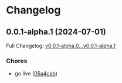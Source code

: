 # Changelog

## 0.0.1-alpha.1 (2024-07-01)

Full Changelog: [v0.0.1-alpha.0...v0.0.1-alpha.1](https://github.com/YossefAboukrat/n8n-sdk-python/compare/v0.0.1-alpha.0...v0.0.1-alpha.1)

### Chores

* go live ([05a4cab](https://github.com/YossefAboukrat/n8n-sdk-python/commit/05a4cab9db350902446d95fb5741ebec114039a9))

